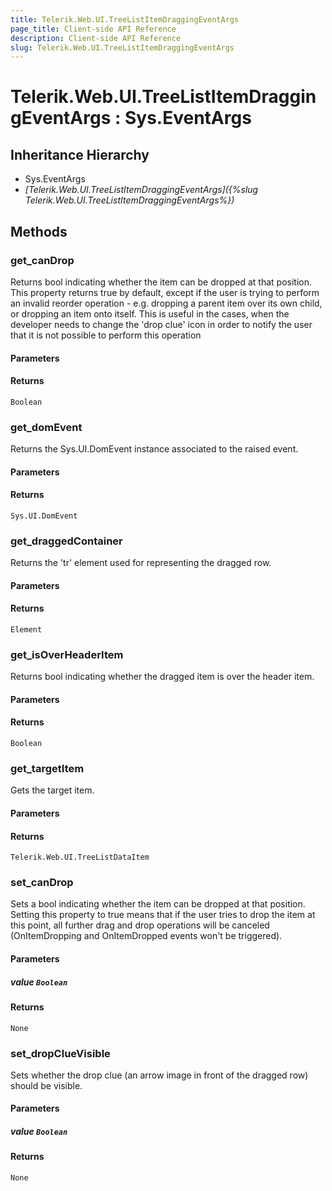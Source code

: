 ```yaml
---
title: Telerik.Web.UI.TreeListItemDraggingEventArgs
page_title: Client-side API Reference
description: Client-side API Reference
slug: Telerik.Web.UI.TreeListItemDraggingEventArgs
---
```


# Telerik.Web.UI.TreeListItemDraggingEventArgs : Sys.EventArgs

## Inheritance Hierarchy

* Sys.EventArgs
* *[Telerik.Web.UI.TreeListItemDraggingEventArgs]({%slug Telerik.Web.UI.TreeListItemDraggingEventArgs%})*

## Methods

### get_canDrop

Returns  bool indicating whether the item can be dropped at that position. This property returns true by default, except if the user is trying to perform an invalid reorder operation - e.g. dropping a parent item over its own child, or dropping an item onto itself. This is useful in the cases, when the developer needs to change the 'drop clue' icon in order to notify the user that it is not possible to perform this operation

#### Parameters

#### Returns

`Boolean`

### get_domEvent

Returns the Sys.UI.DomEvent instance associated to the raised event.

#### Parameters

#### Returns

`Sys.UI.DomEvent`

### get_draggedContainer

Returns the 'tr' element used for representing the dragged row.

#### Parameters

#### Returns

`Element`

### get_isOverHeaderItem

Returns bool indicating whether the dragged item is over the header item.

#### Parameters

#### Returns

`Boolean`

### get_targetItem

Gets the target item.

#### Parameters

#### Returns

`Telerik.Web.UI.TreeListDataItem`

### set_canDrop

Sets a bool indicating whether the item can be dropped at that position. Setting this property to true means that if the user tries to drop the item at this point, all further drag and drop operations will be canceled (OnItemDropping and OnItemDropped events won't be triggered).

#### Parameters

##### value `Boolean`

#### Returns

`None`

### set_dropClueVisible

Sets whether the drop clue (an arrow image in front of the dragged row) should be visible.

#### Parameters

##### value `Boolean`

#### Returns

`None`



